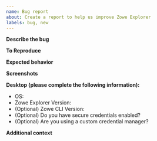 ```yaml
---
name: Bug report
about: Create a report to help us improve Zowe Explorer
labels: bug, new
---
```


<!--
  Before opening a new issue, please search our existing issues: https://github.com/zowe/zowe-explorer-vscode/issues
-->

**Describe the bug**

<!-- A clear and concise description of what the bug is. -->

**To Reproduce**

<!--
Steps to reproduce the behavior:
1. Go to '...'
2. Click on '....'
3. Scroll down to '....'
4. See error
-->

**Expected behavior**

<!-- A clear and concise description of what you expected to happen. -->

**Screenshots**

<!-- If applicable, add screenshots to help explain your problem. -->

**Desktop (please complete the following information):**

- OS:
- Zowe Explorer Version:
- (Optional) Zowe CLI Version:
- (Optional) Do you have secure credentials enabled?
- (Optional) Are you using a custom credential manager?

**Additional context**

<!-- Add any other context about the problem here. -->
